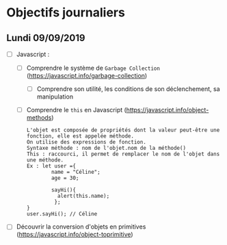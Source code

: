 # Objectifs journaliers

## Lundi 09/09/2019

- [ ] Javascript :

  - [ ] Comprendre le système de `Garbage Collection` (https://javascript.info/garbage-collection)
    - [ ] Comprendre son utilité, les conditions de son déclenchement, sa manipulation
  - [ ] Comprendre le `this` en Javascript (https://javascript.info/object-methods)

        L'objet est composée de propriétés dont la valeur peut-être une fonction, elle est appelée méthode.
        On utilise des expressions de fonction.
        Syntaxe méthode : nom de l'objet.nom de la méthode()
        This : raccourci, il permet de remplacer le nom de l'objet dans une méthode.
        Ex : let user ={
                name = "Céline";
                age = 30;

                sayHi(){
                  alert(this.name);
                 };
        }
        user.sayHi(); // Céline

* [ ] Découvrir la conversion d'objets en primitives (https://javascript.info/object-toprimitive)
